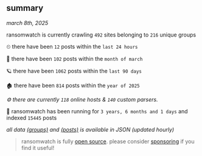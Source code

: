 
## summary
_march 8th, 2025_

ransomwatch is currently crawling `492` sites belonging to `216` unique groups

⏲ there have been `12` posts within the `last 24 hours`

🦈 there have been `102` posts within the `month of march`

🪐 there have been `1062` posts within the `last 90 days`

🏚 there have been `814` posts within the `year of 2025`

_⚙️ there are currently `118` online hosts & `140` custom parsers._

🦕 ransomwatch has been running for `3 years, 6 months and 1 days` and indexed `15445` posts

_all data  [(groups)](http://ransomwhat.telemetry.ltd/groups) and [(posts)](http://ransomwhat.telemetry.ltd/posts) is available in JSON (updated hourly)_

> ransomwatch is fully [open source](https://github.com/joshhighet/ransomwatch#ransomwatch--). please consider [sponsoring](https://github.com/sponsors/joshhighet) if you find it useful!

